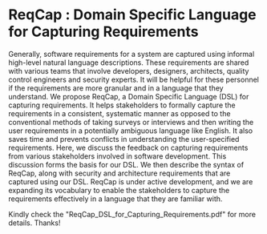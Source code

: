 # ReqCap : Domain Specific Language for Capturing Requirements

Generally, software requirements for a system are captured using informal high-level natural language descriptions. These requirements are shared with various teams that involve developers, designers, architects, quality control engineers and security experts. It will be helpful for these personnel if the requirements are more granular and in a language that they understand. We propose ReqCap, a Domain Specific Language (DSL) for capturing requirements. It helps stakeholders to formally capture the requirements in a consistent, systematic manner as opposed to the conventional methods of taking surveys or interviews and then writing the user requirements in a potentially ambiguous language like English. It also saves time and prevents conflicts in understanding the user-specified requirements. Here, we discuss the feedback on capturing requirements from various stakeholders involved in software development. This discussion forms the basis for our DSL. We then describe the syntax of ReqCap, along with security and architecture requirements that are captured using our DSL. ReqCap is under active development, and we are expanding its vocabulary to enable the stakeholders to capture the requirements effectively in a language that they are familiar with.

Kindly check the "ReqCap_DSL_for_Capturing_Requirements.pdf" for more details. Thanks!
